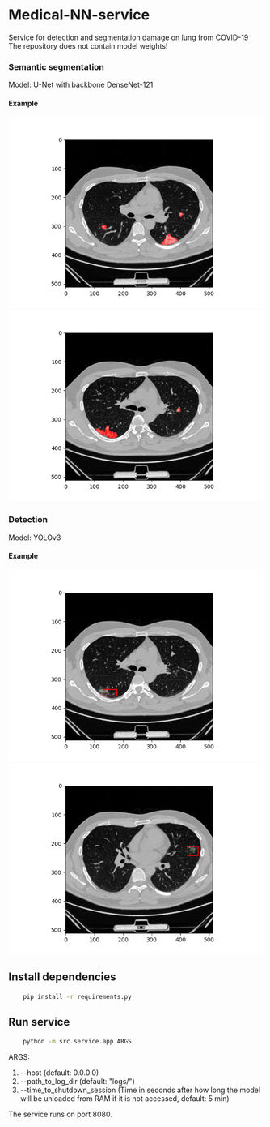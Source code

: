 # Medical-NN-service
Service for detection and segmentation damage on lung from COVID-19
The repository does not contain model weights!
### Semantic segmentation
Model: U-Net with backbone DenseNet-121
#### Example
![Image alt](images/segmentation_1.png)
![Image alt](images/segmentation_2.png)

### Detection
Model: YOLOv3
#### Example
![Image alt](images/detection_1.png)
![Image alt](images/detection_2.png)


## Install dependencies

```bash
    pip install -r requirements.py
```

## Run service
```bash
    python -m src.service.app ARGS
```
ARGS:
1. --host (default: 0.0.0.0)
2. --path_to_log_dir (default: "logs/")
3. --time_to_shutdown_session (Time in seconds after how long the model will be unloaded from RAM if it is not accessed, default: 5 min)

The service runs on port 8080.